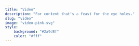 ```yaml
---
title: "Video"
description: "For content that's a feast for the eye holes."
slug: "video"
image: "video-pink.svg"
style:
    background: "#2a9d8f"
    color: "#fff"
---
```

